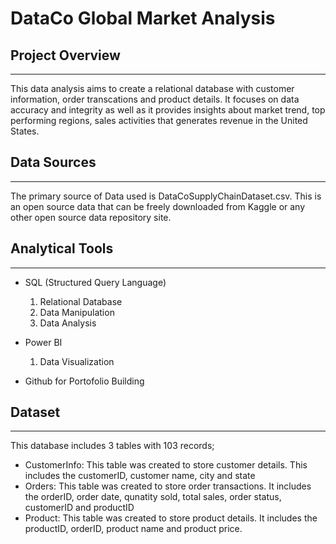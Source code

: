 # DataCo Global Market Analysis

## Project Overview
---
This data analysis aims to create a relational database with customer information, order transcations and product details. It focuses on data accuracy and integrity as well as it provides insights about market trend, top performing regions, sales activities that generates revenue in the United States.

## Data Sources
---
The primary source of Data used is DataCoSupplyChainDataset.csv. This is an open source data that can be freely downloaded from Kaggle or any other open source data repository site.

## Analytical Tools
---
- SQL (Structured Query Language)
  1. Relational Database
  2. Data Manipulation
  3. Data Analysis
    
- Power BI
  1. Data Visualization
  
- Github for Portofolio Building

## Dataset
---
This database includes 3 tables with 103 records;
- CustomerInfo: This table was created to store customer details. This includes the customerID, customer name, city and state
- Orders: This table was created to store order transactions. It includes the orderID, order date, qunatity sold, total sales, order status, customerID and productID
- Product: This table was created to store product details. It includes the productID, orderID, product name and product price. 

